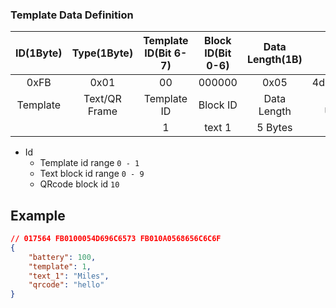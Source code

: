### Template Data Definition

| ID(1Byte) |  Type(1Byte)  | Template ID(Bit 6-7) | Block ID(Bit 0-6) | Data Length(1B) | Data(N Bytes) |
| :-------: | :-----------: | :------------------: | :---------------: | :-------------: | :-----------: |
|   0xFB    |     0x01      |          00          |      000000       |      0x05       |  4d696c6573   |
| Template  | Text/QR Frame |     Template ID      |     Block ID      |   Data Length   | UTF-8 Unicode |
|           |               |          1           |      text 1       |     5 Bytes     |     Miles     |

-   Id
    -   Template id range `0 - 1`
    -   Text block id range `0 - 9`
    -   QRcode block id `10`

## Example

```json
// 017564 FB0100054D696C6573 FB010A0568656C6C6F
{
    "battery": 100,
    "template": 1,
    "text_1": "Miles",
    "qrcode": "hello"
}
```